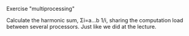 Exercise "multiprocessing"

Calculate the harmonic sum, Σi=a…b 1/i, sharing the computation load between several processors. Just like we did at the lecture. 
